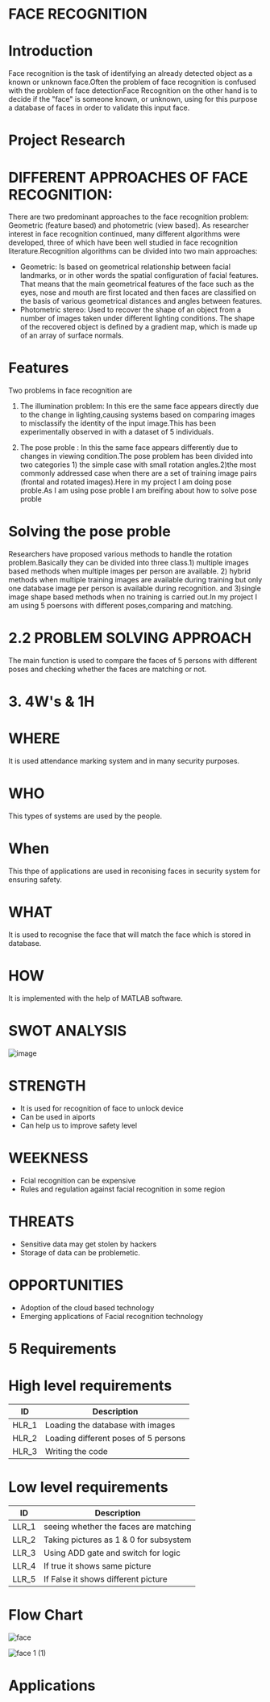 # FACE RECOGNITION
# Introduction
Face recognition is the task of identifying an already detected object as a known or unknown face.Often the problem of face recognition is confused with the problem of face detectionFace Recognition on the other hand is to decide if the "face" is someone known, or unknown, using for this purpose a database of faces in order to validate this input face.
# Project Research
# DIFFERENT APPROACHES OF FACE RECOGNITION:
There are two predominant approaches to the face recognition problem: Geometric (feature based) and photometric (view based). As researcher interest in face recognition
continued, many different algorithms were developed, three of which have been well studied in face recognition literature.Recognition algorithms can be divided into two main approaches:
* Geometric: Is based on geometrical relationship between facial landmarks, or in other words the spatial configuration of facial features. That means that the main
geometrical features of the face such as the eyes, nose and mouth are first located and then faces are classified on the basis of various geometrical distances and angles between features.
* Photometric stereo: Used to recover the shape of an object from a number of images taken under different lighting conditions. The shape of the recovered object is
defined by a gradient map, which is made up of an array of surface normals.
# Features

 Two problems in face recognition are
 1. The illumination problem: In this ere the same face appears directly due to the change in lighting,causing systems based on comparing images to misclassify the identity of the input image.This has been experimentally observed in  with a dataset of 5 individuals.

2. The pose proble : In this the same face appears differently due to changes in viewing condition.The pose problem has been divided into two categories 1) the simple case with small rotation angles.2)the most commonly addressed case when there are a set of training image pairs (frontal and rotated images).Here in my project I am doing pose proble.As I am using pose proble I am breifing about how to solve pose proble
# Solving the pose proble
Researchers have proposed various methods to handle the rotation problem.Basically they can be divided into three class.1) multiple images based methods
when multiple images per person are available. 2) hybrid methods when multiple training images are available during training but only one database image per person is available during recognition. and 3)single image shape based methods when no training is carried out.In my project I am using 5 poersons with different poses,comparing and matching.
# 2.2 PROBLEM SOLVING APPROACH
The main function is used to compare the faces of 5 persons with different poses and checking whether the faces are matching or not.

# 3. 4W's & 1H
 # WHERE
 It is used attendance marking system and in many security purposes.
 # WHO
 This types of systems are used by the people.
 # When
 This thpe of applications are used in reconising faces in security system for ensuring safety.
 # WHAT
 It is used to recognise the face that will match the face which is stored in database.
 # HOW
 It is implemented with the help of MATLAB software.
 # SWOT ANALYSIS
 ![image](https://user-images.githubusercontent.com/87614111/155712022-4b22d919-09df-451d-b3fc-5bac8dcf3e5d.png)
 # STRENGTH
 * It is used for recognition of face to unlock device 
 * Can be used in aiports
 * Can help us to improve safety level
 
 # WEEKNESS
 * Fcial recognition can be expensive
 * Rules and regulation against facial recognition in some region
 
 
 # THREATS
 * Sensitive data may get stolen by hackers
 * Storage of data can be problemetic.
 
 
 # OPPORTUNITIES
 
*  Adoption of the cloud based technology
*  Emerging applications of Facial recognition technology
 # 5 Requirements
 # High level requirements
 |ID| Description|
| :-------: |----------------------------------------------------------------------------------------------------------------------------------|
| HLR_1 | Loading the database with images   |
| HLR_2 | Loading different poses of 5 persons  |
| HLR_3 |  Writing the code   |
# Low level requirements
|ID| Description|
| :-------: |----------------------------------------------------------------------------------------------------------------------------------|
| LLR_1 |  seeing whether the faces are matching |
| LLR_2 | Taking pictures as 1 & 0 for subsystem |
| LLR_3 | Using ADD gate and switch for logic |
| LLR_4 | If true it shows same picture |
| LLR_5 | If False it shows different picture |

# Flow Chart

![face](https://user-images.githubusercontent.com/87614111/160230149-8379c470-e5a5-424b-88f3-c34beff8c887.jpg)



![face 1 (1)](https://user-images.githubusercontent.com/87614111/160231944-c745394c-6e28-45a8-9ea4-a668c34625b4.jpg)


# Applications


